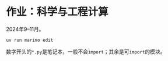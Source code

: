 # 作业：科学与工程计算

2024年9–11月。

```shell
uv run marimo edit
```

数字开头的`*.py`是笔记本，一般不会`import`；其余是可`import`的模块。
